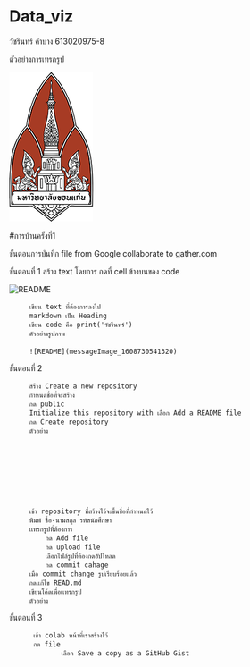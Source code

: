 # Data_viz

วัชรินทร์ คำบาง 613020975-8


ตัวอย่างการเทรกรูป

![README](unnamed.png)

#การบ้านครั้งที่1

ขั้นตอนการบันทึก file from Google collaborate to gather.com

ขั้นตอนที่ 1 
 สร้าง text โดยการ กดที่ cell ข้างบนของ code
         
![README](messageImage_1608730347993)
         
         เขียน text ที่ต้องการลงไป
         markdown เป็น Heading
         เขียน code คือ print('วัชรืนทร์')
         ตัวอย่างรูปภาพ
         
         ![README](messageImage_1608730541320)
         
ขั้นตอนที่ 2

         สร้าง Create a new repository
         กำหนดชื่อที่จะสร้าง
         กด public 
         Initialize this repository with เลือก Add a README file
         กด Create repository
         ตัวอย่าง
         
         
         
         
         
         
         
         
         เข้า repository ที่สร้างไว้จะขึ้นชื่อที่กำหนดไว้
         พิมพ์ ชื่อ-นามสกุล รหัสนักศึกษา
         เเทรกรูปที่ต้องการ
             กด Add file 
             กด upload file
             เลือกไฟล์รูปที่ต้องกดอัปโหลด 
             กด commit cahage
         เมื่อ commit change รูปเรียบร้อยเเล้ว
         กดเเก้ไข READ.md
         เขียนโค้ดเพื่อเเทรกรูป 
         ตัวอย่าง
         
         
  ขั้นตอนที่ 3
  
          เข้า colab หน้าที่เราสร้างไว้ 
          กด file 
                 เลือก Save a copy as a GitHub Gist
                 
                 
                 
                 
                 
                 
                 
                 
                 
         
